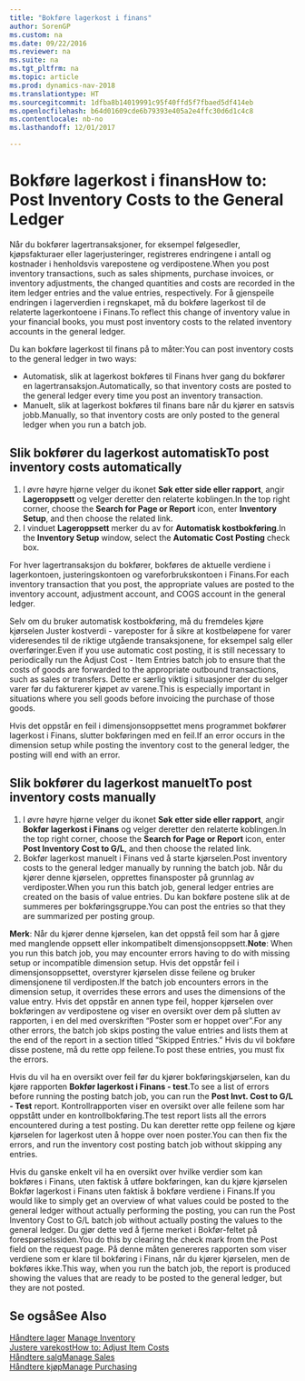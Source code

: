 ```yaml
---
title: "Bokføre lagerkost i finans"
author: SorenGP
ms.custom: na
ms.date: 09/22/2016
ms.reviewer: na
ms.suite: na
ms.tgt_pltfrm: na
ms.topic: article
ms.prod: dynamics-nav-2018
ms.translationtype: HT
ms.sourcegitcommit: 1dfba8b14019991c95f40ffd5f7fbaed5df414eb
ms.openlocfilehash: b64d01609cde6b79393e405a2e4ffc30d6d1c4c8
ms.contentlocale: nb-no
ms.lasthandoff: 12/01/2017

---
```


# <a name="how-to-post-inventory-costs-to-the-general-ledger"></a><span data-ttu-id="1fad9-102">Bokføre lagerkost i finans</span><span class="sxs-lookup"><span data-stu-id="1fad9-102">How to: Post Inventory Costs to the General Ledger</span></span>   
<span data-ttu-id="1fad9-103">Når du bokfører lagertransaksjoner, for eksempel følgesedler, kjøpsfakturaer eller lagerjusteringer, registreres endringene i antall og kostnader i henholdsvis varepostene og verdipostene.</span><span class="sxs-lookup"><span data-stu-id="1fad9-103">When you post inventory transactions, such as sales shipments, purchase invoices, or inventory adjustments, the changed quantities and costs are recorded in the item ledger entries and the value entries, respectively.</span></span> <span data-ttu-id="1fad9-104">For å gjenspeile endringen i lagerverdien i regnskapet, må du bokføre lagerkost til de relaterte lagerkontoene i Finans.</span><span class="sxs-lookup"><span data-stu-id="1fad9-104">To reflect this change of inventory value in your financial books, you must post inventory costs to the related inventory accounts in the general ledger.</span></span>

<span data-ttu-id="1fad9-105">Du kan bokføre lagerkost til finans på to måter:</span><span class="sxs-lookup"><span data-stu-id="1fad9-105">You can post inventory costs to the general ledger in two ways:</span></span>

- <span data-ttu-id="1fad9-106">Automatisk, slik at lagerkost bokføres til Finans hver gang du bokfører en lagertransaksjon.</span><span class="sxs-lookup"><span data-stu-id="1fad9-106">Automatically, so that inventory costs are posted to the general ledger every time you post an inventory transaction.</span></span>
- <span data-ttu-id="1fad9-107">Manuelt, slik at lagerkost bokføres til finans bare når du kjører en satsvis jobb.</span><span class="sxs-lookup"><span data-stu-id="1fad9-107">Manually, so that inventory costs are only posted to the general ledger when you run a batch job.</span></span>


## <a name="to-post-inventory-costs-automatically"></a><span data-ttu-id="1fad9-108">Slik bokfører du lagerkost automatisk</span><span class="sxs-lookup"><span data-stu-id="1fad9-108">To post inventory costs automatically</span></span>
1. <span data-ttu-id="1fad9-109">I øvre høyre hjørne velger du ikonet **Søk etter side eller rapport**, angir **Lageroppsett** og velger deretter den relaterte koblingen.</span><span class="sxs-lookup"><span data-stu-id="1fad9-109">In the top right corner, choose the **Search for Page or Report** icon, enter **Inventory Setup**, and then choose the related link.</span></span>
2. <span data-ttu-id="1fad9-110">I vinduet **Lageroppsett** merker du av for **Automatisk kostbokføring**.</span><span class="sxs-lookup"><span data-stu-id="1fad9-110">In the **Inventory Setup** window, select the **Automatic Cost Posting** check box.</span></span>

<span data-ttu-id="1fad9-111">For hver lagertransaksjon du bokfører, bokføres de aktuelle verdiene i lagerkontoen, justeringskontoen og vareforbrukskontoen i Finans.</span><span class="sxs-lookup"><span data-stu-id="1fad9-111">For each inventory transaction that you post, the appropriate values are posted to the inventory account, adjustment account, and COGS account in the general ledger.</span></span>

<span data-ttu-id="1fad9-112">Selv om du bruker automatisk kostbokføring, må du fremdeles kjøre kjørselen Juster kostverdi - vareposter for å sikre at kostbeløpene for varer videresendes til de riktige utgående transaksjonene, for eksempel salg eller overføringer.</span><span class="sxs-lookup"><span data-stu-id="1fad9-112">Even if you use automatic cost posting, it is still necessary to periodically run the Adjust Cost - Item Entries batch job to ensure that the costs of goods are forwarded to the appropriate outbound transactions, such as sales or transfers.</span></span> <span data-ttu-id="1fad9-113">Dette er særlig viktig i situasjoner der du selger varer før du fakturerer kjøpet av varene.</span><span class="sxs-lookup"><span data-stu-id="1fad9-113">This is especially important in situations where you sell goods before invoicing the purchase of those goods.</span></span>

<span data-ttu-id="1fad9-114">Hvis det oppstår en feil i dimensjonsoppsettet mens programmet bokfører lagerkost i Finans, slutter bokføringen med en feil.</span><span class="sxs-lookup"><span data-stu-id="1fad9-114">If an error occurs in the dimension setup while posting the inventory cost to the general ledger, the posting will end with an error.</span></span>

## <a name="to-post-inventory-costs-manually"></a><span data-ttu-id="1fad9-115">Slik bokfører du lagerkost manuelt</span><span class="sxs-lookup"><span data-stu-id="1fad9-115">To post inventory costs manually</span></span>
1. <span data-ttu-id="1fad9-116">I øvre høyre hjørne velger du ikonet **Søk etter side eller rapport**, angir **Bokfør lagerkost i Finans** og velger deretter den relaterte koblingen.</span><span class="sxs-lookup"><span data-stu-id="1fad9-116">In the top right corner, choose the **Search for Page or Report** icon, enter **Post Inventory Cost to G/L**, and then choose the related link.</span></span>
2. <span data-ttu-id="1fad9-117">Bokfør lagerkost manuelt i Finans ved å starte kjørselen.</span><span class="sxs-lookup"><span data-stu-id="1fad9-117">Post inventory costs to the general ledger manually by running the batch job.</span></span> <span data-ttu-id="1fad9-118">Når du kjører denne kjørselen, opprettes finansposter på grunnlag av verdiposter.</span><span class="sxs-lookup"><span data-stu-id="1fad9-118">When you run this batch job, general ledger entries are created on the basis of value entries.</span></span> <span data-ttu-id="1fad9-119">Du kan bokføre postene slik at de summeres per bokføringsgruppe.</span><span class="sxs-lookup"><span data-stu-id="1fad9-119">You can post the entries so that they are summarized per posting group.</span></span>

<span data-ttu-id="1fad9-120">**Merk**: Når du kjører denne kjørselen, kan det oppstå feil som har å gjøre med manglende oppsett eller inkompatibelt dimensjonsoppsett.</span><span class="sxs-lookup"><span data-stu-id="1fad9-120">**Note**: When you run this batch job, you may encounter errors having to do with missing setup or incompatible dimension setup.</span></span> <span data-ttu-id="1fad9-121">Hvis det oppstår feil i dimensjonsoppsettet, overstyrer kjørselen disse feilene og bruker dimensjonene til verdiposten.</span><span class="sxs-lookup"><span data-stu-id="1fad9-121">If the batch job encounters errors in the dimension setup, it overrides these errors and uses the dimensions of the value entry.</span></span> <span data-ttu-id="1fad9-122">Hvis det oppstår en annen type feil, hopper kjørselen over bokføringen av verdipostene og viser en oversikt over dem på slutten av rapporten, i en del med overskriften “Poster som er hoppet over”.</span><span class="sxs-lookup"><span data-stu-id="1fad9-122">For any other errors, the batch job skips posting the value entries and lists them at the end of the report in a section titled “Skipped Entries.”</span></span> <span data-ttu-id="1fad9-123">Hvis du vil bokføre disse postene, må du rette opp feilene.</span><span class="sxs-lookup"><span data-stu-id="1fad9-123">To post these entries, you must fix the errors.</span></span>

<span data-ttu-id="1fad9-124">Hvis du vil ha en oversikt over feil før du kjører bokføringskjørselen, kan du kjøre rapporten **Bokfør lagerkost i Finans - test**.</span><span class="sxs-lookup"><span data-stu-id="1fad9-124">To see a list of errors before running the posting batch job, you can run the **Post Invt. Cost to G/L - Test** report.</span></span> <span data-ttu-id="1fad9-125">Kontrollrapporten viser en oversikt over alle feilene som har oppstått under en kontrollbokføring.</span><span class="sxs-lookup"><span data-stu-id="1fad9-125">The test report lists all the errors encountered during a test posting.</span></span> <span data-ttu-id="1fad9-126">Du kan deretter rette opp feilene og kjøre kjørselen for lagerkost uten å hoppe over noen poster.</span><span class="sxs-lookup"><span data-stu-id="1fad9-126">You can then fix the errors, and run the inventory cost posting batch job without skipping any entries.</span></span>

<span data-ttu-id="1fad9-127">Hvis du ganske enkelt vil ha en oversikt over hvilke verdier som kan bokføres i Finans, uten faktisk å utføre bokføringen, kan du kjøre kjørselen Bokfør lagerkost i Finans uten faktisk å bokføre verdiene i Finans.</span><span class="sxs-lookup"><span data-stu-id="1fad9-127">If you would like to simply get an overview of what values could be posted to the general ledger without actually performing the posting, you can run the Post Inventory Cost to G/L batch job without actually posting the values to the general ledger.</span></span> <span data-ttu-id="1fad9-128">Du gjør dette ved å fjerne merket i Bokfør-feltet på forespørselssiden.</span><span class="sxs-lookup"><span data-stu-id="1fad9-128">You do this by clearing the check mark from the Post field on the request page.</span></span> <span data-ttu-id="1fad9-129">På denne måten genereres rapporten som viser verdiene som er klare til bokføring i Finans, når du kjører kjørselen, men de bokføres ikke.</span><span class="sxs-lookup"><span data-stu-id="1fad9-129">This way, when you run the batch job, the report is produced showing the values that are ready to be posted to the general ledger, but they are not posted.</span></span>

## <a name="see-also"></a><span data-ttu-id="1fad9-130">Se også</span><span class="sxs-lookup"><span data-stu-id="1fad9-130">See Also</span></span>
<span data-ttu-id="1fad9-131">[Håndtere lager](inventory-manage-inventory.md)  </span><span class="sxs-lookup"><span data-stu-id="1fad9-131">[Manage Inventory](inventory-manage-inventory.md)  </span></span>  
[<span data-ttu-id="1fad9-132">Justere varekost</span><span class="sxs-lookup"><span data-stu-id="1fad9-132">How to: Adjust Item Costs</span></span>](inventory-how-adjust-item-costs.md)  
[<span data-ttu-id="1fad9-133">Håndtere salg</span><span class="sxs-lookup"><span data-stu-id="1fad9-133">Manage Sales</span></span>](sales-manage-sales.md)  
[<span data-ttu-id="1fad9-134">Håndtere kjøp</span><span class="sxs-lookup"><span data-stu-id="1fad9-134">Manage Purchasing</span></span>](purchasing-manage-purchasing.md)

